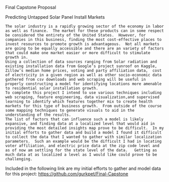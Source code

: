 Final Capstone Proposal

Predicting Untapped Solar Panel Install Markets
	
	The solar industry is a rapidly growing sector of the economy in labor as well as finance.  The market for these products can in some respect be considered the entirety of the United States.  However, for companies in this business, finding the most cost-effective places to invest resources to promote growth is advantageous.  Not all markets are going to be equally accessible and there are an variety of factors that could make one market easier or more difficult to stimulate growth in.
	Using a collection of data sources ranging from Solar radiation and existing installation data from Google’s project sunroof on Kaggle, Zillow’s median home prices, voting and party affiliation data,  cost of electricity in a given region as well as other socio-economic data gathered from csv downloads and web scraping will be useful in properly constructing a model for identifying locations more amenable to residential solar installation growth.  
	To complete this project I intend to use various techniques including web scraping, feature engineering, data visualization,and supervised learning to identify which features together mix to create health markets for this type of business growth.  From outside of the course some mapping techniques to generate visuals to aid in the understanding of the results.
	The list of factors that can influence such a model is likely expansive, and finding data at a localized level that would aid in providing the most detailed insights map prove to be difficult.  In my initial efforts to gather data and build a model I found it difficult to collect the data that I wanted to gather with similar localization parameters.  Such an example would be the difficult I had in locating voter affiliation, and electric price data at the zip code level and as of now am settling for the state level of the data.   Getting as much data at as localized a level as I would like could prove to be challenging.
Included in the following link are my initial efforts to gather and model data for this project:
	https://github.com/gurkpet/Final-Capstone

